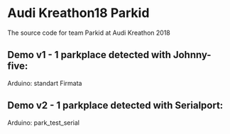 # Audi Kreathon18 Parkid

The source code for team Parkid at Audi Kreathon 2018

## Demo v1 - 1 parkplace detected with Johnny-five:

Arduino: standart Firmata

## Demo v2 - 1 parkplace detected with Serialport:

Arduino: park_test_serial
